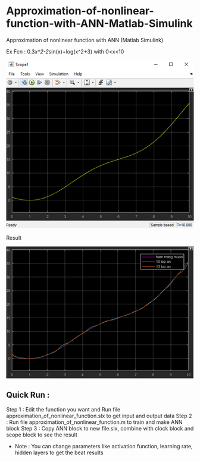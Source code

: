 # Approximation-of-nonlinear-function-with-ANN-Matlab-Simulink
Approximation of nonlinear function with ANN (Matlab Simulink)

Ex Fcn : 0.3*x^2-2*sin(x)+log(x^2+3) with 0<x<10

![](Approximation_Function_ANN.png)

Result

![](compare.png)

## Quick Run :
Step 1 : Edit the function you want and Run file approximation_of_nonlinear_function.slx to get input and output data 
Step 2 : Run file approximation_of_nonlinear_function.m to train and make ANN block
Step 3 : Copy ANN block to new file.slx, combine with clock block and scope block to see the result

* Note : You can change parameters like activation function, learning rate, hidden layers to get the beat results 

